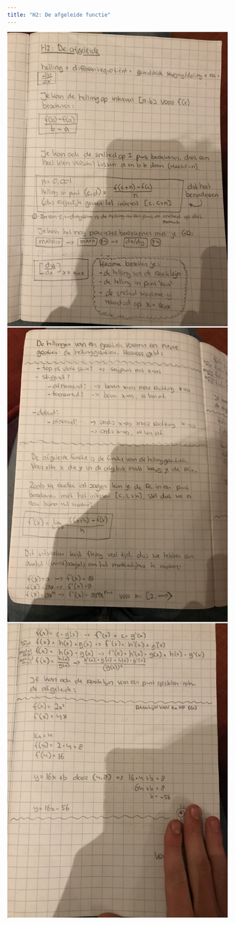 ```yaml
---
title: "H2: De afgeleide functie"
---
```


![](wiskunde1.jpg)
![](wiskunde2.jpg)
![](wiskunde3.jpg)
